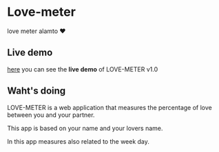 ﻿# Love-meter

love meter alamto ♥️

## Live demo
[here](https://www.alamto.com/tools/love-calculator) you can see the **live demo** of LOVE-METER v1.0

## Waht's doing

LOVE-METER is a web application that measures the percentage of love between you and your partner.

This app is based on your name and your lovers name.

In this app measures also related to the week day.


